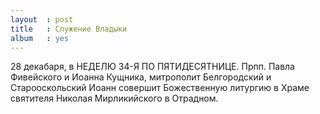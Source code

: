 ```yaml
---
layout  : post
title   : Служение Владыки
album   : yes
---
```


28 декабаря, в НЕДЕЛЮ 34-Я ПО ПЯТИДЕСЯТНИЦЕ. Прпп. Павла Фивейского и Иоанна Кущника, митрополит Белгородский и Старооскольский Иоанн совершит Божественную литургию в Храме святителя Николая Мирликийского в Отрадном.

